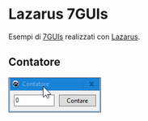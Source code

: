 # Lazarus 7GUIs

Esempi di [7GUIs](https://eugenkiss.github.io/7guis/tasks) realizzati con [Lazarus](https://www.lazarus-ide.org/).

## Contatore

![anteprima](contatore/anteprima.gif)
